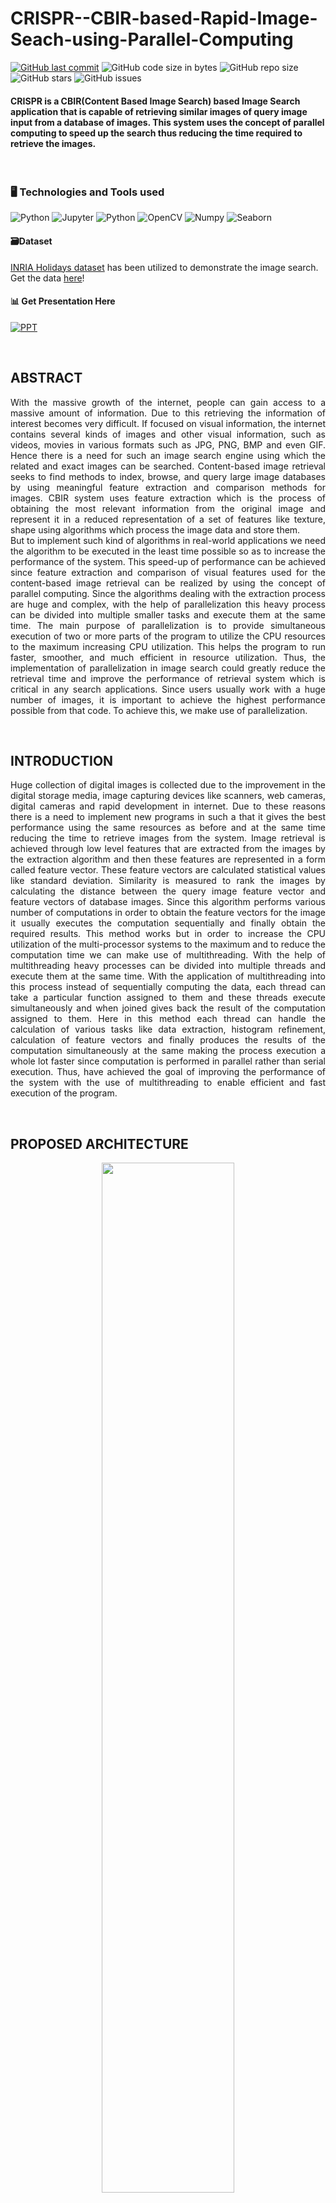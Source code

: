 # CRISPR--CBIR-based-Rapid-Image-Seach-using-Parallel-Computing


[![GitHub last commit](https://img.shields.io/github/last-commit/Defcon27/Rapid-Image-Search-using-Parallel-Computing?label=Last%20commit&color=green&logo=git&logoColor=white&style=flat)](https://github.com/Defcon27/Data-Analysis-of-Indian-Automobile-dataset-using-Machine-Learning-in-R)
![GitHub code size in bytes](https://img.shields.io/github/languages/code-size/Defcon27/Rapid-Image-Search-using-Parallel-Computing?label=Code%20size&logo=python&logoColor=white&style=flat)
![GitHub repo size](https://img.shields.io/github/repo-size/Defcon27/Rapid-Image-Search-using-Parallel-Computing?label=Repo%20size&color=red&logo=github&logoColor=white&style=flat)
![GitHub stars](https://img.shields.io/github/stars/Defcon27/Rapid-Image-Search-using-Parallel-Computing?label=Stars&logo=github&style=flat)
![GitHub issues](https://img.shields.io/github/issues/Defcon27/Rapid-Image-Search-using-Parallel-Computing?label=Issues&color=yellow&logo=github&style=flat)


#### CRISPR is a CBIR(Content Based Image Search) based Image Search application that is capable of retrieving similar images of query image input from a database of images. This system uses the concept of parallel computing to speed up the search thus reducing the time required to retrieve the images. 


<br>

### 🖥️ Technologies and Tools used
![Python](https://img.shields.io/badge/python-3776AB.svg?&style=for-the-badge&logo=python&logoColor=white)
![Jupyter](https://img.shields.io/badge/Jupyter-F37626.svg?&style=for-the-badge&logo=Jupyter&logoColor=white)
![Python](https://img.shields.io/badge/multithreading-55595c.svg?&style=for-the-badge&logo=python&logoColor=white)
![OpenCV](https://img.shields.io/badge/Opencv-red.svg?&style=for-the-badge&logo=open-source-initiative&logoColor=white)
![Numpy](https://img.shields.io/badge/numpy-013243.svg?&style=for-the-badge&logo=numpy&logoColor=white)
![Seaborn](https://img.shields.io/badge/seaborn-5c7da2.svg?&style=for-the-badge&logo=power-bi&logoColor=white)


#### 🗃️Dataset
[INRIA Holidays dataset](https://lear.inrialpes.fr/~jegou/data.php) has been utilized to demonstrate the image search.
Get the data [here](ftp://ftp.inrialpes.fr/pub/lear/douze/data/jpg1.tar.gz)!

#### 📊 Get Presentation Here  
[![PPT](https://img.shields.io/badge/PRESENTATION-D83B01.svg?&style=for-the-badge&logo=microsoft-powerpoint&logoColor=white)](https://drive.google.com/file/d/1eh4uGQVOhoDLhHozX9tYEfUoMP-aDaMx/view?usp=sharing)

<br>

## ABSTRACT
<p align="justify">
With the massive  growth of the internet, people can gain access to a massive amount of information. Due to this retrieving the information of interest becomes very difficult. If focused on visual information, the internet contains several kinds of images and other visual information, such as videos, movies in various formats such as JPG, PNG, BMP and even GIF. Hence there is a need for such an image search engine using which the related and exact images can be searched. Content-based image retrieval seeks to find
methods to index, browse, and query large image databases by using meaningful feature extraction and comparison methods for images. CBIR system uses feature extraction which is the process of obtaining the most relevant information from the original image and represent it in a reduced representation of a set of features like texture, shape using algorithms which process the image data and store them.<br>
But to implement such kind of algorithms in real-world applications we need the algorithm to be executed in the least time possible so as to increase the performance of the system. This speed-up of performance can be achieved since feature extraction and comparison of visual features used for the content-based image retrieval can be realized by using the concept of parallel computing. Since the algorithms dealing with the extraction process are huge and complex, with the help of parallelization this heavy process can be divided into multiple smaller tasks and execute them at the same time. The main purpose of parallelization is to provide simultaneous execution of two or more parts of the program to utilize the CPU resources to the maximum increasing CPU utilization. This helps the program to run faster, smoother, and much efficient in resource utilization. Thus, the implementation of parallelization in image search could greatly reduce the retrieval time and improve the performance of retrieval system which is critical in any search applications. Since users usually work with a huge number of images, it is important to achieve the highest performance possible from that code. To achieve this, we make use of parallelization.
</p>

<br>

## INTRODUCTION
<p align="justify">
Huge collection of digital images is collected due to the improvement in the digital storage media, image capturing devices like scanners, web cameras, digital cameras and rapid development in internet. Due to these reasons there is a need to implement new programs in such a that it gives the best performance using the same resources as before and at the same time reducing the time to retrieve images from the system. Image retrieval is achieved through low level features that are extracted from the images by the extraction algorithm and then these features are represented in a form called feature vector. These feature vectors are calculated statistical values like standard deviation. Similarity is measured to rank the images by calculating the distance between the query image feature vector and feature vectors of database images. Since this algorithm performs various number of computations in order to obtain the feature vectors for the image it usually executes the computation sequentially and finally obtain the required results. This method works but in order to increase the CPU utilization of the multi-processor systems to the maximum and to reduce the computation time we can make use of multithreading. 
With the help of multithreading heavy processes can be divided into multiple threads and execute them at the same time. With the application of multithreading into this process instead of sequentially computing the data, each thread can take a particular function assigned to them and these threads execute simultaneously and when joined gives back the result of the computation assigned to them. Here in this method each thread can handle the calculation of various tasks like data extraction, histogram refinement, calculation of feature vectors and finally produces the results of the computation simultaneously at the same making the process execution a whole lot faster since computation is performed in parallel rather than serial execution. Thus, have achieved the goal of improving the performance of the system with the use of multithreading to enable efficient and fast execution of the program.
</p>

<p><br></p>


## PROPOSED ARCHITECTURE
<p align="middle"> <img src='Docs/architecture.png' width=65%/></p>
<p align="justified">The proposed architecture consists of primarily three modules which are preprocessing, indexing image, query searching. Firstly, the whole image database paths are parsed and stored in a list data structure. With the help of multithreading library, each core of the system can be assigned certain number of images thus dividing the total workload and processing the image data in parallel. Each core processes the images, indexes the features vectors it had extracted from the image and as each core completes indexing, the vectors are stored in a combined hash table with the key being the name of the image and the value being the respective feature vector of the image. The process is applied to the query image as well and it’s feature vector is queried across the hash table values. The metric used to compare the query image vector with the database image vector will be a chi-square distance measurement and the distance metric results obtained with be sorted, and top 20 results will be returned.</p>

### Preprocessing
<img align="right" src='Docs/pre.png' width=20%/>
<p>The first step in preprocessing will be process of noise reduction. Mostly images consist of some noise and unwanted information. They should be removed from images before processing for retrieval by using filters. Different filters method can be used for removal noise. A gaussian blur is applied on images for enhancement in the preprocessing step. The input image will be an RGB image of dimensions more than 2000 x 2000 which shall be reduced to 500 x 500 for ease of computation and to limit memory usage. 
</p>

<p><br></p>
<p><br></p>
<p><br></p>


### Feature Extraction

<br>

<p align="middle" ><img src='Docs/fea_ex.png' width=80%/>
  
For feature extraction the color histogram refinement technique is used. Color histogram is quantized into 256 bins. Each bin is divided into connected regions of pixels using 4-neighborhood rule. The number of regions in each bin is determined. Then the area of each region is calculated. Two color moments are used to calculate features, the first-order moment called mean and second order moment called standard deviation. The mean represents the brightness of image and standard deviation represents the contrast. The dark image has low mean and bright image has high mean. The low contrast image has low and high contrast has high standard deviations. The means and standard deviations are calculated in each bin using the areas of regions. Color is the most prominent and important feature of image because it is the dominant part of human visual perception. It is used to retrieve images in CBIR. For this purpose, various color methods have been used. In these methods color histogram is popular one and mostly used method. Color histogram has the frequency of occurrence of each color in an image. Color histogram is divided into bins of color and each pixel having a specific color belongs to a color bin of that color. It has the characteristics that it represents the global information of the image. Here we use a 3D histogram of bin size of 12 for each channel having a shape of 12x12x12 which corresponds to 1728 features on flattening. This acts as a color distribution descriptor. 
</p>


### Convolution

<p align="middle" ><img src='Docs/Convolution.gif' width=50%/><img src='Docs/apply%20conv.gif' width=50%/></p>

Also, 	as the color images consist of three components therefore the computational cost of feature extraction will be high. To reduce computation cost the color images are converted into grayscale. Now a convolution filter laplacian filter is applied which does edge detection, to obtain a filtered image with edges of objects in image. Hu Moments are normally extracted from the silhouette or outline of an object in an image. By describing the silhouette or outline of an object, we are able to extract a shape feature vector to represent the shape of the object.


#### Convolutional Kernels &ensp;&ensp;&ensp;&ensp;&ensp;&ensp;&ensp;&ensp;&ensp;&ensp;&ensp;&ensp;&ensp;&ensp;&ensp;&ensp;&ensp;&ensp;&ensp;&ensp;&ensp;&ensp;&ensp;&ensp;&ensp;&ensp;&ensp;&ensp;&ensp;&ensp;&ensp;&ensp;&ensp;&ensp;&ensp;Convolution of Images

<p align="middle" ><img src='Docs/kernels.png' width=45%/><img src='Docs/conv.png' width=55%/></p>
<br>


#### RGB Histogram
<p align="middle" ><img src='Docs/hist.png'/></p>

<p><br></p>
<p><br></p>

## IMAGE SEARCH RESULTS

#### Query
<p>&ensp;&ensp;<img src='Docs/que1.png' width=16%/></p>

#### Results
<p><img src='Docs/res1.png' width=70%/></p>
<p><br></br>

#### Query
<p>&ensp;&ensp;<img src='Docs/que2.png' width=16%/></p>

#### Results
<p><img src='Docs/res2.png' width=70%/></p>
<p><br></br>

#### Query
<p>&ensp;&ensp;<img src='Docs/que3.png' width=16%/></p>

#### Results
<p><img src='Docs/res3.png' width=70%/></p>
<p><br></br>



## PERFORMANCE EVALUATION

#### Serial vs Parallel Search Execution Time
<p><img src='Docs/g1.png' width=50%/></p>

#### SpeedUp
<p><img src='Docs/g2.png' width=50%/></p>


<p><br><p>
 
[📃 Project Report Here](/Docs/Final%20Report.pdf)
